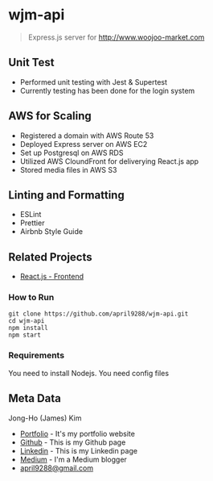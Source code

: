 # wjm-api
> Express.js server for http://www.woojoo-market.com

## Unit Test
- Performed unit testing with Jest & Supertest
- Currently testing has been done for the login system

## AWS for Scaling
- Registered a domain with AWS Route 53
- Deployed Express server on AWS EC2
- Set up Postgresql on AWS RDS
- Utilized AWS CloundFront for deliverying React.js app
- Stored media files in AWS S3

## Linting and Formatting
- ESLint
- Prettier
- Airbnb Style Guide

## Related Projects
- [React.js - Frontend](https://github.com/april9288/woojoo-market.com)

### How to Run
```
git clone https://github.com/april9288/wjm-api.git
cd wjm-api
npm install
npm start
```

### Requirements
You need to install Nodejs.
You need config files

## Meta Data
Jong-Ho (James) Kim

- [Portfolio](https://april9288.github.io/) - It's my portfolio website
- [Github](https://github.com/april9288) - This is my Github page
- [Linkedin](https://www.linkedin.com/in/james-kim-teamplayer/) - This is my Linkedin page
- [Medium](https://medium.com/@april9288) - I'm a Medium blogger
- april9288@gmail.com
